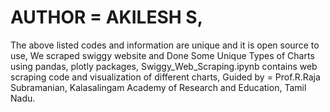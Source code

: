 # AUTHOR = AKILESH S,
The above listed codes and information are unique and it is open source to use,
We scraped swiggy website and Done Some Unique Types of Charts using pandas, plotly packages,
Swiggy_Web_Scraping.ipynb contains web scraping code and visualization of different charts,
Guided by = Prof.R.Raja Subramanian,
Kalasalingam Academy of Research and Education,
Tamil Nadu.
